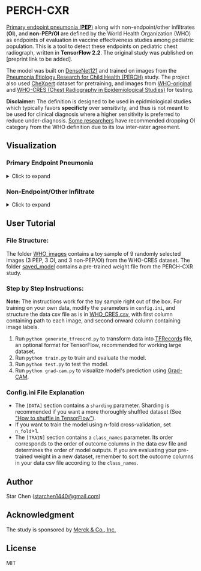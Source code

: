 # PERCH-CXR


 <a href="https://apps.who.int/iris/bitstream/handle/10665/66956/WHO_V_and_B_01.35.pdf;jsessionid=BBBC54AAF1AC3A4330B6B0C39914412A?sequence=1">Primary endpoint pneumonia (<strong>PEP</strong>)</a> along with non-endpoint/other infiltrates (<strong>OI</strong>), and <strong>non-PEP/OI</strong> are defined by the World Health Organization (WHO) as endpoints of evaluation in vaccine effectiveness studies among pediatric population. This is a tool to detect these endpoints on pediatric chest radiograph, written in <strong> TensorFlow 2.2</strong>. The original study was published on [preprint link to be added].

The model was built on <a href="https://arxiv.org/abs/1608.06993">DenseNet121</a> and trained on images from the <a href="https://academic.oup.com/cid/article/64/suppl_3/S253/3858215"> Pneumonia Etiology Research for Child Health (PERCH)</a> study. 
The project also used <a href="https://stanfordmlgroup.github.io/competitions/chexpert/">CheXpert</a> dataset for pretraining, and images from <a href="https://pubmed.ncbi.nlm.nih.gov/15976876/">WHO-original</a> and <a href="https://www.ncbi.nlm.nih.gov/pmc/articles/PMC5608771/">WHO-CRES (Chest Radiography in Epidemiological Studies)</a> for testing.

<strong>Disclaimer:</strong> The definition is designed to be used in epidmiological studies which typically favors <strong>specificty</strong> over sensitivity, and thus is not meant to be used for clinical diagnosis where a higher sensitivity is preferred to reduce under-diagnosis. <a href="https://pubmed.ncbi.nlm.nih.gov/21870077/">Some researchers</a> have recommended dropping OI category from the WHO definition due to its low inter-rater agreement.

## Visualization
 ### Primary Endpoint Pneumonia
<details>
  <summary>Click to expand</summary>  
  
![alt text](WHO_images/PEP.png)
Frontal radiographs of the chest in a child with WHO-defined primary endpoint pneumonia; the child is rotated to the right with dense opacity in the right upper lobe; the model localizes consolidation with a predicted probability p = 0.980; the discriminative visualization shows fine-grained features important to the predicted class.
</details>

### Non-Endpoint/Other Infiltrate

<details>
  <summary>Click to expand</summary>

<img src="WHO_images/OI.png" alt="alt text" />
Frontal radiograph of the chest presents patchy opacity consistent with non-endpoint infiltrate. The model correctly classifies the image as infiltrate with a probability of p = 0.917 and localizes the areas of opacity. The class discriminative visualization highlights important class features.
</details>

## User Tutorial
### File Structure:
The folder [WHO_images](./WHO_images) contains a toy sample of 9 randomly selected images (3 PEP, 3 OI, and 3 non-PEP/OI) from the WHO-CRES dataset.
The folder [saved_model](./saved_model) contains a pre-trained weight file from the PERCH-CXR study.

### Step by Step Instructions:
<strong>Note:</strong> The instructions work for the toy sample right out of the box. For training on your own data, modify the parameters in ```config.ini```, and structure the data csv file as is in [WHO_CRES.csv](./WHO_images/WHO_CRES.csv), with first column containing path to each image, and second onward column containing image labels.

1. Run ```python generate_tfreocrd.py``` to transform data into <a href="https://www.tensorflow.org/tutorials/load_data/tfrecord">TFRecords</a> file, an optional format for TensorFlow, recommended for working large dataset.
2. Run ```python train.py``` to train and evaluate the model.
3. Run ```python test.py``` to test the model.
4. Run ```python grad-cam.py``` to visualize model's prediction using <a href="https://arxiv.org/abs/1610.02391">Grad-CAM</a>.

### Config.ini File Explanation
- The ```[DATA]``` section contains a ```sharding``` parameter. Sharding is recommended if you want a more thoroughly shuffled dataset (See <a href="https://www.moderndescartes.com/essays/shuffle_viz/">"How to shuffle in TensorFlow"</a>). 
- If you want to train the model using n-fold cross-validation, set ```n_fold```>1. 
- The ```[TRAIN]``` section contains a ```class_names``` parameter. Its order corresponds to the order of outcome columns in the data csv file and determines the order of model outputs. If you are evaluating your pre-trained weight in a new dataset, remember to sort the outcome columns in your data csv file according to the ```class_names```.

## Author
Star Chen (starchen1440@gmail.com)

## Acknowledgment
The study is sponsored by <a href="https://www.merck.com/">Merck & Co., Inc.</a>

## License
MIT
  
